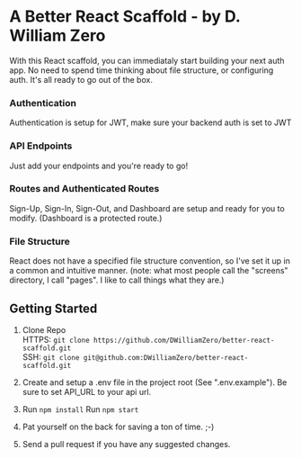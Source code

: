 # A Better React Scaffold - by D. William Zero
With this React scaffold, you can immediataly start building your next auth app.  No need to spend time thinking about file structure, or configuring auth.  It's all ready to go out of the box.

### Authentication
Authentication is setup for JWT, make sure your backend auth is set to JWT

### API Endpoints
Just add your endpoints and you're ready to go!

### Routes and Authenticated Routes
Sign-Up, Sign-In, Sign-Out, and Dashboard are setup and ready for you to modify. (Dashboard is a protected route.)

### File Structure
React does not have a specified file structure convention, so I've set it up in a common and intuitive manner.  (note: what most people call the "screens" directory, I call "pages". I like to call things what they are.)

## Getting Started
1) Clone Repo <br/>
   HTTPS: `git clone https://github.com/DWilliamZero/better-react-scaffold.git`<br/>
   SSH: `git clone git@github.com:DWilliamZero/better-react-scaffold.git`
2) Create and setup a .env file in the project root (See ".env.example"). Be sure to set API_URL to your api url.

3) Run `npm install`
   Run `npm start`

4) Pat yourself on the back for saving a ton of time. ;-)

5) Send a pull request if you have any suggested changes.

